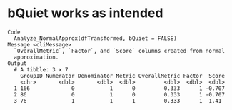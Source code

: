 # bQuiet works as intended

    Code
      Analyze_NormalApprox(dfTransformed, bQuiet = FALSE)
    Message <cliMessage>
      `OverallMetric`, `Factor`, and `Score` columns created from normal
      approximation.
    Output
      # A tibble: 3 x 7
        GroupID Numerator Denominator Metric OverallMetric Factor  Score
        <chr>       <dbl>       <dbl>  <dbl>         <dbl>  <dbl>  <dbl>
      1 166             0           1      0         0.333      1 -0.707
      2 86              0           1      0         0.333      1 -0.707
      3 76              1           1      1         0.333      1  1.41 


